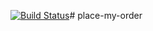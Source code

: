 [![Build Status](https://travis-ci.org/the-learning-man/pmo012016.png?branch=master)](https://travis-ci.org/the-learning-man/pmo012016)# place-my-order
